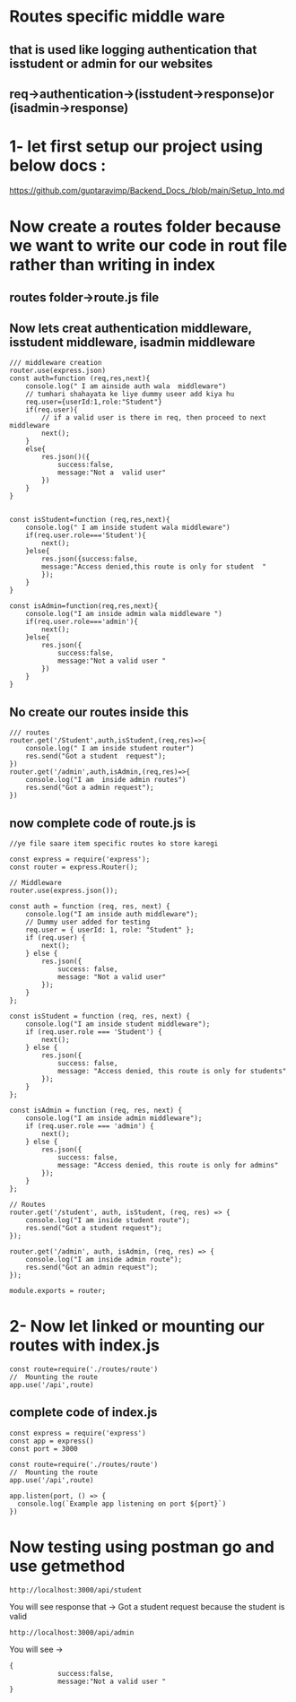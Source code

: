 
# Routes specific middle ware 
## that is used like logging authentication that isstudent or admin for our websites 
## req->authentication->(isstudent->response)or (isadmin->response)
# 1- let first setup our project using below docs :
https://github.com/guptaravimp/Backend_Docs_/blob/main/Setup_Into.md
# Now create a routes folder because we want to write our code in rout file rather than writing in index 
## routes folder->route.js file 
## Now lets creat authentication middleware, isstudent middleware, isadmin middleware 

```
/// middleware creation 
router.use(express.json)
const auth=function (req,res,next){
    console.log(" I am ainside auth wala  middleware")
    // tumhari shahayata ke liye dummy useer add kiya hu 
    req.user={userId:1,role:"Student"}
    if(req.user){
        // if a valid user is there in req, then proceed to next middleware 
        next();
    }
    else{
        res.json()({
            success:false,
            message:"Not a  valid user"
        })
    }
}


const isStudent=function (req,res,next){
    console.log(" I am inside student wala middleware")
    if(req.user.role==='Student'){
        next();
    }else{
        res.json({success:false,
        message:"Access denied,this route is only for student  "
        });
    }
}

const isAdmin=function(req,res,next){
    console.log("I am inside admin wala middleware ")
    if(req.user.role==='admin'){
        next();
    }else{
        res.json({
            success:false,
            message:"Not a valid user "
        })
    }
}
```
## No create our routes inside this 
```
/// routes
router.get('/Student',auth,isStudent,(req,res)=>{
    console.log(" I am inside student router")
    res.send("Got a student  request");
})
router.get('/admin',auth,isAdmin,(req,res)=>{
    console.log("I am  inside admin routes")
    res.send("Got a admin request");
})
```
## now complete code of route.js is 
```
//ye file saare item specific routes ko store karegi 

const express = require('express');
const router = express.Router();

// Middleware
router.use(express.json());

const auth = function (req, res, next) {
    console.log("I am inside auth middleware");
    // Dummy user added for testing
    req.user = { userId: 1, role: "Student" };
    if (req.user) {
        next();
    } else {
        res.json({
            success: false,
            message: "Not a valid user"
        });
    }
};

const isStudent = function (req, res, next) {
    console.log("I am inside student middleware");
    if (req.user.role === 'Student') {
        next();
    } else {
        res.json({
            success: false,
            message: "Access denied, this route is only for students"
        });
    }
};

const isAdmin = function (req, res, next) {
    console.log("I am inside admin middleware");
    if (req.user.role === 'admin') {
        next();
    } else {
        res.json({
            success: false,
            message: "Access denied, this route is only for admins"
        });
    }
};

// Routes
router.get('/student', auth, isStudent, (req, res) => {
    console.log("I am inside student route");
    res.send("Got a student request");
});

router.get('/admin', auth, isAdmin, (req, res) => {
    console.log("I am inside admin route");
    res.send("Got an admin request");
});

module.exports = router;

```
# 2- Now let linked or mounting our routes with index.js 
```
const route=require('./routes/route')
//  Mounting the route 
app.use('/api',route)
```
## complete code of index.js
```
const express = require('express')
const app = express()
const port = 3000

const route=require('./routes/route')
//  Mounting the route 
app.use('/api',route)

app.listen(port, () => {
  console.log(`Example app listening on port ${port}`)
})
```
# Now testing using postman go and use getmethod 
```
http://localhost:3000/api/student
```
You will see response that -> Got a student  request   because the student is valid 
```
http://localhost:3000/api/admin
```
You will see -> 
````
{
            success:false,
            message:"Not a valid user "
}
````

